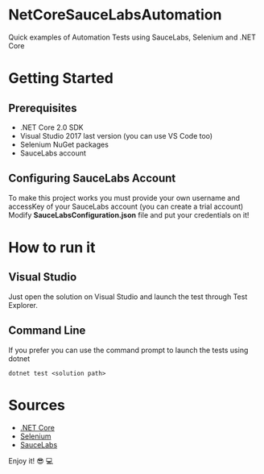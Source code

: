 # NetCoreSauceLabsAutomation
Quick examples of Automation Tests using SauceLabs, Selenium and .NET Core

# Getting Started
## Prerequisites
- .NET Core 2.0 SDK
- Visual Studio 2017 last version (you can use VS Code too) 
- Selenium NuGet packages
- SauceLabs account

## Configuring SauceLabs Account
To make this project works you must provide your own username and accessKey of your SauceLabs account (you can create a trial account)
Modify **SauceLabsConfiguration.json** file and put your credentials on it!

# How to run it
## Visual Studio
Just open the solution on Visual Studio and launch the test through Test Explorer.

## Command Line
If you prefer you can use the command prompt to launch the tests using dotnet
```
dotnet test <solution path>
```

# Sources
- [.NET Core](https://github.com/dotnet/core)
- [Selenium](https://github.com/SeleniumHQ/selenium)
- [SauceLabs](https://saucelabs.com/)

Enjoy it! :sunglasses: :computer: